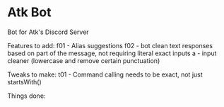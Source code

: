 # Atk Bot
Bot for Atk's Discord Server

Features to add:
f01 -   Alias suggestions
f02 -   bot clean text responses based on part of the message, not requiring literal exact inputs
        a - input cleaner (lowercase and remove certain punctuation)

Tweaks to make:
t01 -   Command calling needs to be exact, not just startsWith()

Things done:
